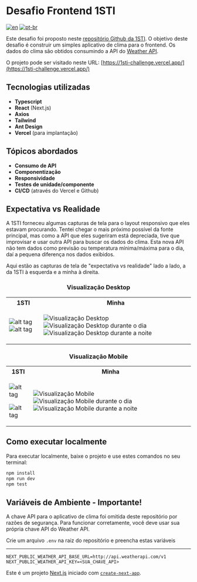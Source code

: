 # Desafio Frontend 1STI

[![en](https://img.shields.io/badge/lang-en-red.svg)](https://github.com/narcizo/1sti-challenge/blob/master/README.md)
[![pt-br](https://img.shields.io/badge/lang-pt--br-green.svg)](https://github.com/narcizo/1sti-challenge/blob/master/README.pt-br.md)

Este desafio foi proposto neste [repositório Github da 1STI](https://github.com/1STi/desafio-frontend/). O objetivo deste desafio é construir um simples aplicativo de clima para o frontend. Os dados do clima são obtidos consumindo a API do [Weather API](https://www.weatherapi.com/).

O projeto pode ser visitado neste URL: [https://1sti-challenge.vercel.app/](https://1sti-challenge.vercel.app/)

## Tecnologias utilizadas
* **Typescript**
* **React** (Next.js)
* **Axios**
* **Tailwind**
* **Ant Design**
* **Vercel** (para implantação)

## Tópicos abordados
* **Consumo de API**
* **Componentização**
* **Responsividade**
* **Testes de unidade/componente**
* **CI/CD** (através do Vercel e Github)

## Expectativa vs Realidade
A 1STI forneceu algumas capturas de tela para o layout responsivo que eles estavam procurando.
Tentei chegar o mais próximo possível da fonte principal, mas como a API que eles sugeriram está depreciada, tive que improvisar e usar outra API para buscar os dados do clima.
Esta nova API não tem dados como previsão ou temperatura mínima/máxima para o dia, daí a pequena diferença nos dados exibidos.

Aqui estão as capturas de tela de "expectativa vs realidade" lado a lado, a da 1STI à esquerda e a minha à direita.

<h3 style="text-align: center;">Visualização Desktop</h3>
<table style="width: 100%; table-layout:fixed;">
<tr>
<th> 1STI </th>
<th> Minha </th>
</tr>
<tr>
<td style="max-width:50%;min-width:50%;">

![alt tag](https://s3-us-west-1.amazonaws.com/1sti/desafio-desktop1.png)
![alt tag](https://s3-us-west-1.amazonaws.com/1sti/desafio-desktop2.png)

</td>
<td style="max-width:50%;min-width:50%;">

![Visualização Desktop](/imgs/desktop-view.png "Visualização Desktop")
![Visualização Desktop durante o dia](/imgs/desktop-view2.png "Visualização Desktop durante o dia")
![Visualização Desktop durante a noite](/imgs/desktop-view3.png "Visualização Desktop durante a noite")

</td>
</tr>
</table>

<h3 style="text-align: center;">Visualização Mobile</h3>
<table style="width: 100%; table-layout:fixed;">
<tr>
<th> 1STI </th>
<th> Minha </th>
</tr>
<tr>
<td style="max-width:50%;min-width:50%;">

![alt tag](https://s3-us-west-1.amazonaws.com/1sti/desafio-mobile1.png)

![alt tag](https://s3-us-west-1.amazonaws.com/1sti/desafio-mobile2.png)

</td>
<td style="max-width:50%;min-width:50%;">

![Visualização Mobile](/imgs/mobile-view.png "Visualização Mobile")
![Visualização Mobile durante o dia](/imgs/mobile-view2.png "Visualização Mobile durante o dia")
![Visualização Mobile durante a noite](/imgs/mobile-view3.png "Visualização Mobile durante a noite")

</td>
</tr>
</table>

## Como executar localmente
Para executar localmente, baixe o projeto e use estes comandos no seu terminal:

```bash
npm install
npm run dev
npm test
```

## Variáveis de Ambiente - Importante!
A chave API para o aplicativo de clima foi omitida deste repositório por razões de segurança. Para funcionar corretamente, você deve usar sua própria chave API do Weather API.

Crie um arquivo `.env` na raiz do repositório e preencha estas variáveis

---
```
NEXT_PUBLIC_WEATHER_API_BASE_URL=http://api.weatherapi.com/v1
NEXT_PUBLIC_WEATHER_API_KEY=<SUA_CHAVE_API>
```

Este é um projeto [Next.js](https://nextjs.org/) iniciado com [`create-next-app`](https://github.com/vercel/next.js/tree/canary/packages/create-next-app).